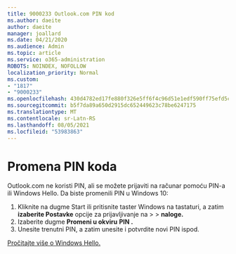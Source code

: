 ```yaml
---
title: 9000233 Outlook.com PIN kod
ms.author: daeite
author: daeite
manager: joallard
ms.date: 04/21/2020
ms.audience: Admin
ms.topic: article
ms.service: o365-administration
ROBOTS: NOINDEX, NOFOLLOW
localization_priority: Normal
ms.custom:
- "1817"
- "9000233"
ms.openlocfilehash: 430d4782ed17fe880f326e5ff6f4c96d51e1edf590ff75efd5ce59fe4ee1c379
ms.sourcegitcommit: b5f7da89a650d2915dc652449623c78be6247175
ms.translationtype: MT
ms.contentlocale: sr-Latn-RS
ms.lasthandoff: 08/05/2021
ms.locfileid: "53983863"
---
```

# <a name="change-your-pin"></a>Promena PIN koda

Outlook.com ne koristi PIN, ali se možete prijaviti na računar pomoću PIN-a ili Windows Hello. Da biste promenili PIN u Windows 10:

1. Kliknite na dugme Start ili pritisnite taster Windows na tastaturi, a zatim **izaberite Postavke** opcije za prijavljivanje na  >    >  **naloge.**
2. Izaberite dugme **Promeni u okviru** **PIN .**
3. Unesite trenutni PIN, a zatim unesite i potvrdite novi PIN ispod.

[Pročitajte više o Windows Hello.](https://support.microsoft.com/help/17215/)
